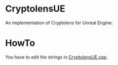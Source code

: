 # CryptolensUE
An implementation of Cryptolens for Unreal Engine.


# HowTo
You have to edit the strings in [CryptolensUE.cpp](https://github.com/trdwll/CryptolensUE/blob/main/Source/CryptolensUE/Private/CryptolensUE.cpp#L193-L195). 
